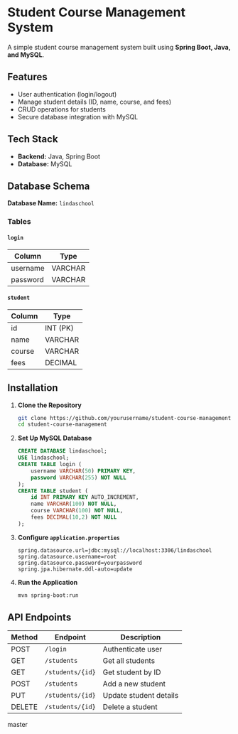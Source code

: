 # Student Course Management System

A simple student course management system built using **Spring Boot, Java, and MySQL**.

## Features
- User authentication (login/logout)
- Manage student details (ID, name, course, and fees)
- CRUD operations for students
- Secure database integration with MySQL

## Tech Stack
- **Backend:** Java, Spring Boot
- **Database:** MySQL

## Database Schema
**Database Name:** `lindaschool`

### Tables
#### `login`
| Column   | Type    |
|----------|--------|
| username | VARCHAR |
| password | VARCHAR |

#### `student`
| Column  | Type    |
|---------|--------|
| id      | INT (PK) |
| name    | VARCHAR |
| course  | VARCHAR |
| fees    | DECIMAL |

## Installation
1. **Clone the Repository**
   ```sh
   git clone https://github.com/yourusername/student-course-management.git
   cd student-course-management
   ```
2. **Set Up MySQL Database**
   ```sql
   CREATE DATABASE lindaschool;
   USE lindaschool;
   CREATE TABLE login (
       username VARCHAR(50) PRIMARY KEY,
       password VARCHAR(255) NOT NULL
   );
   CREATE TABLE student (
       id INT PRIMARY KEY AUTO_INCREMENT,
       name VARCHAR(100) NOT NULL,
       course VARCHAR(100) NOT NULL,
       fees DECIMAL(10,2) NOT NULL
   );
   ```
3. **Configure `application.properties`**
   ```properties
   spring.datasource.url=jdbc:mysql://localhost:3306/lindaschool
   spring.datasource.username=root
   spring.datasource.password=yourpassword
   spring.jpa.hibernate.ddl-auto=update
   ```
4. **Run the Application**
   ```sh
   mvn spring-boot:run
   ```

## API Endpoints
| Method | Endpoint        | Description |
|--------|----------------|-------------|
| POST   | `/login`       | Authenticate user |
| GET    | `/students`    | Get all students |
| GET    | `/students/{id}` | Get student by ID |
| POST   | `/students`    | Add a new student |
| PUT    | `/students/{id}` | Update student details |
| DELETE | `/students/{id}` | Delete a student |

master
